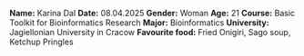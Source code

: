 **Name:** Karina Dal
**Date:** 08.04.2025
**Gender:** Woman
**Age:** 21
**Course:** Basic Toolkit for Bioinformatics Research
**Major:** Bioinformatics
**University:** Jagiellonian University in Cracow
**Favourite food:** Fried Onigiri, Sago soup, Ketchup Pringles 
